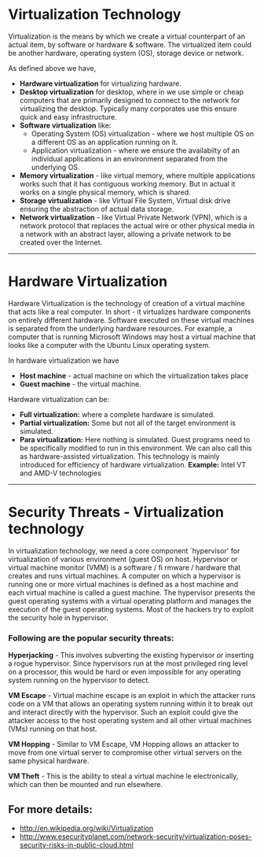 
Virtualization Technology
=========================
Virtualization is the means by which we create a virtual counterpart of an actual item, by software or hardware & software. 
The virtualized item could be another hardware, operating system (OS), storage device or network.

As defined above we have,

* **Hardware virtualization** for virtualizing hardware.
* **Desktop virtualization** for desktop, where in we use simple or cheap computers that are primarily designed to connect to the network for virtualizing the desktop. Typically many corporates use this ensure quick and easy infrastructure.
* **Software virtualization** like:
    * Operating System (OS) virtualization - where we host multiple OS on a different OS as an application running on it.
    * Application virtualization - where we ensure the availabilty of an individual applications in an environment separated from the underlying OS.
* **Memory virtualization** - like virtual memory, where multiple applications works such that it has contiguous working memory. But in actual it works on a single physical memory, which is shared.
* **Storage virtualization** - like Virtual File System, Virtual disk drive ensuring the abstraction of actual data storage.
* **Network virtualization** - like Virtual Private Network (VPN), which is a network protocol that replaces the actual wire or other physical media in a network with an abstract layer, allowing a private network to be created over the Internet.

---------------------------------------------

Hardware Virtualization
=========================
Hardware Virtualization is the technology of creation of a virtual machine that acts like a real computer. 
In short - it virtualizes hardware components on entirely different hardware. 
Software executed on these virtual machines is separated from the underlying hardware resources. 
For example, a computer that is running Microsoft Windows may host a virtual machine that looks like a computer with the Ubuntu Linux operating system.

In hardware virtualization we have
* **Host machine** - actual machine on which the virtualization takes place
* **Guest machine** - the virtual machine.

Hardware virtualization can be:
* **Full virtualization:** where a complete hardware is simulated.
* **Partial virtualization:** Some but not all of the target environment is simulated.
* **Para virtualization:** Here nothing is simulated. Guest programs need to be specifically modified to run in this environment. We can also call this as hardware-assisted virtualization. 
This technology is mainly introduced for efficiency of hardware virtualization. **Example:** Intel VT and AMD-V technologies

---------------------------------

Security Threats - Virtualization technology
============================================

In virtualization technology, we need a core component `hypervisor' for virtualization of various environment (guest OS) on host. Hypervisor or virtual machine monitor (VMM) is a software / fi rmware / hardware that creates and runs virtual machines. A computer on which a hypervisor is running one or more virtual machines is defined as a host machine and each virtual machine is called a guest machine. The hypervisor presents the guest operating systems with a virtual operating platform and manages the execution of the guest operating systems. Most of the hackers try to exploit the security hole in hypervisor. 

### Following are the popular security threats:
**Hyperjacking** - This involves subverting the existing hypervisor or inserting a rogue hypervisor. Since hypervisors run at the most privileged ring level on a processor, this would be hard or even impossible for any operating system running on the hypervisor to detect.

**VM Escape** - Virtual machine escape is an exploit in which the attacker runs code on a VM that allows an operating system running within it to break out and interact directly with the hypervisor. Such an exploit could give the attacker access to the host operating system and all other virtual machines (VMs) running on that host.

**VM Hopping** - Similar to VM Escape, VM Hopping allows an attacker to move from one virtual server to compromise other virtual servers on the same physical hardware.

**VM Theft** - This is the ability to steal a virtual machine le electronically, which can then be mounted and run elsewhere.

## For more details: ##
- http://en.wikipedia.org/wiki/Virtualization
- http://www.esecurityplanet.com/network-security/virtualization-poses-security-risks-in-public-cloud.html
